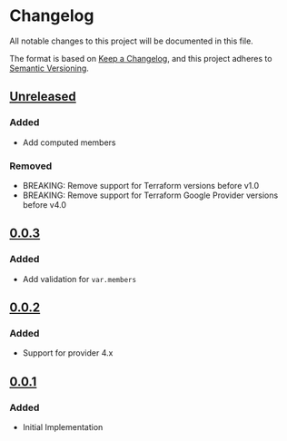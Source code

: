 # Changelog

All notable changes to this project will be documented in this file.

The format is based on [Keep a Changelog](https://keepachangelog.com/en/1.0.0/),
and this project adheres to [Semantic Versioning](https://semver.org/spec/v2.0.0.html).

## [Unreleased]

### Added

- Add computed members

### Removed

- BREAKING: Remove support for Terraform versions before v1.0
- BREAKING: Remove support for Terraform Google Provider versions before v4.0

## [0.0.3]

### Added

- Add validation for `var.members`

## [0.0.2]

### Added

- Support for provider 4.x

## [0.0.1]

### Added

- Initial Implementation

[unreleased]: https://github.com/mineiros-io/terraform-google-storage-bucket-iam/compare/v0.0.3...HEAD
[0.0.3]: https://github.com/mineiros-io/terraform-google-storage-bucket-iam/compare/v0.0.2...v0.0.3
[0.0.2]: https://github.com/mineiros-io/terraform-google-storage-bucket-iam/compare/v0.0.1...v0.0.2
[0.0.1]: https://github.com/mineiros-io/terraform-google-storage-bucket-iam/releases/tag/v0.0.1
